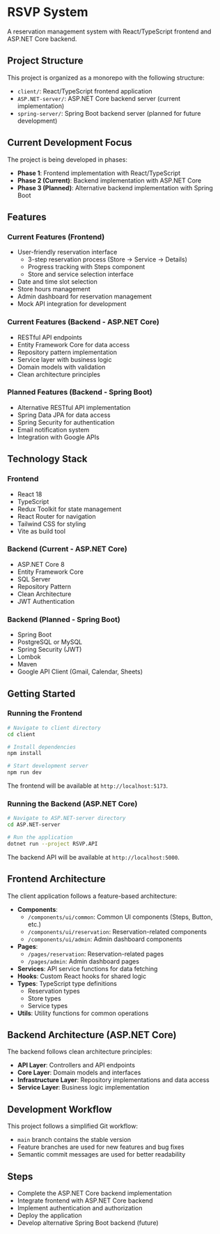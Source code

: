 # RSVP System

A reservation management system with React/TypeScript frontend and ASP.NET Core backend.

## Project Structure

This project is organized as a monorepo with the following structure:

- `client/`: React/TypeScript frontend application
- `ASP.NET-server/`: ASP.NET Core backend server (current implementation)
- `spring-server/`: Spring Boot backend server (planned for future development)

## Current Development Focus

The project is being developed in phases:

- **Phase 1**: Frontend implementation with React/TypeScript
- **Phase 2 (Current)**: Backend implementation with ASP.NET Core
- **Phase 3 (Planned)**: Alternative backend implementation with Spring Boot

## Features

### Current Features (Frontend)

- User-friendly reservation interface
  - 3-step reservation process (Store → Service → Details)
  - Progress tracking with Steps component
  - Store and service selection interface
- Date and time slot selection
- Store hours management
- Admin dashboard for reservation management
- Mock API integration for development

### Current Features (Backend - ASP.NET Core)

- RESTful API endpoints
- Entity Framework Core for data access
- Repository pattern implementation
- Service layer with business logic
- Domain models with validation
- Clean architecture principles

### Planned Features (Backend - Spring Boot)

- Alternative RESTful API implementation
- Spring Data JPA for data access
- Spring Security for authentication
- Email notification system
- Integration with Google APIs

## Technology Stack

### Frontend

- React 18
- TypeScript
- Redux Toolkit for state management
- React Router for navigation
- Tailwind CSS for styling
- Vite as build tool

### Backend (Current - ASP.NET Core)

- ASP.NET Core 8
- Entity Framework Core
- SQL Server
- Repository Pattern
- Clean Architecture
- JWT Authentication

### Backend (Planned - Spring Boot)

- Spring Boot
- PostgreSQL or MySQL
- Spring Security (JWT)
- Lombok
- Maven
- Google API Client (Gmail, Calendar, Sheets)

## Getting Started

### Running the Frontend

```bash
# Navigate to client directory
cd client

# Install dependencies
npm install

# Start development server
npm run dev
```

The frontend will be available at `http://localhost:5173`.

### Running the Backend (ASP.NET Core)

```bash
# Navigate to ASP.NET-server directory
cd ASP.NET-server

# Run the application
dotnet run --project RSVP.API
```

The backend API will be available at `http://localhost:5000`.

## Frontend Architecture

The client application follows a feature-based architecture:

- **Components**: 
  - `/components/ui/common`: Common UI components (Steps, Button, etc.)
  - `/components/ui/reservation`: Reservation-related components
  - `/components/ui/admin`: Admin dashboard components
- **Pages**: 
  - `/pages/reservation`: Reservation-related pages
  - `/pages/admin`: Admin dashboard pages
- **Services**: API service functions for data fetching
- **Hooks**: Custom React hooks for shared logic
- **Types**: TypeScript type definitions
  - Reservation types
  - Store types
  - Service types
- **Utils**: Utility functions for common operations

## Backend Architecture (ASP.NET Core)

The backend follows clean architecture principles:

- **API Layer**: Controllers and API endpoints
- **Core Layer**: Domain models and interfaces
- **Infrastructure Layer**: Repository implementations and data access
- **Service Layer**: Business logic implementation

## Development Workflow

This project follows a simplified Git workflow:

- `main` branch contains the stable version
- Feature branches are used for new features and bug fixes
- Semantic commit messages are used for better readability

## Steps

- Complete the ASP.NET Core backend implementation
- Integrate frontend with ASP.NET Core backend
- Implement authentication and authorization
- Deploy the application
- Develop alternative Spring Boot backend (future)
